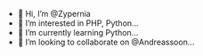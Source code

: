 - 👋 Hi, I’m @Zypernia
- 👀 I’m interested in PHP, Python...
- 🌱 I’m currently learning Python...
- 💞️ I’m looking to collaborate on @Andreassoon...


<!---
Zypernia/Zypernia is a ✨ special ✨ repository because its `README.md` (this file) appears on your GitHub profile.
You can click the Preview link to take a look at your changes.
--->
